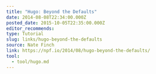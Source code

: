 ```yaml
---
title: "Hugo: Beyond the Defaults"
date: 2014-08-08T22:34:00.000Z
posted_date: 2015-10-05T22:35:00.000Z
editor_recommends:
type: Tutorial
slug: links/hugo-beyond-the-defaults
source: Nate Finch
link: https://npf.io/2014/08/hugo-beyond-the-defaults/
tool:
  - tool/hugo.md
---
```





